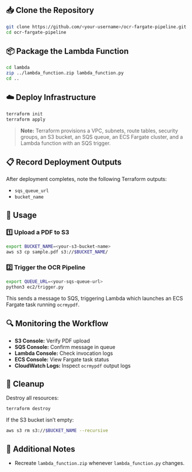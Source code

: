 ## 📥 Clone the Repository
```bash
git clone https://github.com/<your-username>/ocr-fargate-pipeline.git
cd ocr-fargate-pipeline
```

## 📦 Package the Lambda Function
```bash
cd lambda
zip ../lambda_function.zip lambda_function.py
cd ..
```

## ☁️ Deploy Infrastructure
```bash
terraform init
terraform apply
```

> **Note:** Terraform provisions a VPC, subnets, route tables, security groups, an S3 bucket, an SQS queue, an ECS Fargate cluster, and a Lambda function with an SQS trigger.

## 📋 Record Deployment Outputs
After deployment completes, note the following Terraform outputs:

- `sqs_queue_url`
- `bucket_name`

## 🚀 Usage

### 1️⃣ Upload a PDF to S3
```bash
export BUCKET_NAME=<your-s3-bucket-name>
aws s3 cp sample.pdf s3://$BUCKET_NAME/
```

### 2️⃣ Trigger the OCR Pipeline
```bash
export QUEUE_URL=<your-sqs-queue-url>
python3 ec2/trigger.py
```
This sends a message to SQS, triggering Lambda which launches an ECS Fargate task running `ocrmypdf`.

## 🔍 Monitoring the Workflow
- **S3 Console:** Verify PDF upload
- **SQS Console:** Confirm message in queue
- **Lambda Console:** Check invocation logs
- **ECS Console:** View Fargate task status
- **CloudWatch Logs:** Inspect `ocrmypdf` output logs

## 🧹 Cleanup
Destroy all resources:
```bash
terraform destroy
```
If the S3 bucket isn’t empty:
```bash
aws s3 rm s3://$BUCKET_NAME --recursive
```

## 📓 Additional Notes
- Recreate `lambda_function.zip` whenever `lambda_function.py` changes.
